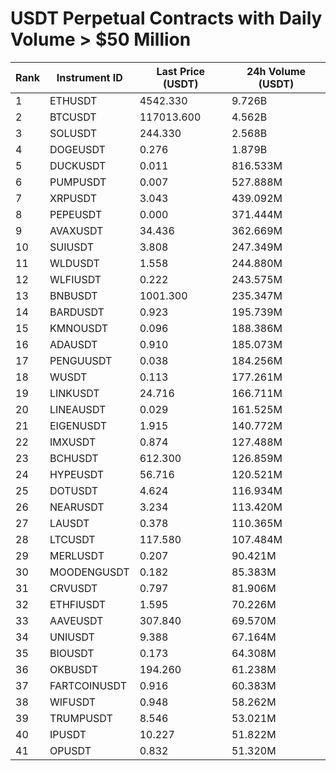 # USDT Perpetual Contracts with Daily Volume > $50 Million

| Rank | Instrument ID | Last Price (USDT) | 24h Volume (USDT) |
|------|---------------|-------------------|-------------------|
| 1 | ETHUSDT | 4542.330 | 9.726B |
| 2 | BTCUSDT | 117013.600 | 4.562B |
| 3 | SOLUSDT | 244.330 | 2.568B |
| 4 | DOGEUSDT | 0.276 | 1.879B |
| 5 | DUCKUSDT | 0.011 | 816.533M |
| 6 | PUMPUSDT | 0.007 | 527.888M |
| 7 | XRPUSDT | 3.043 | 439.092M |
| 8 | PEPEUSDT | 0.000 | 371.444M |
| 9 | AVAXUSDT | 34.436 | 362.669M |
| 10 | SUIUSDT | 3.808 | 247.349M |
| 11 | WLDUSDT | 1.558 | 244.880M |
| 12 | WLFIUSDT | 0.222 | 243.575M |
| 13 | BNBUSDT | 1001.300 | 235.347M |
| 14 | BARDUSDT | 0.923 | 195.739M |
| 15 | KMNOUSDT | 0.096 | 188.386M |
| 16 | ADAUSDT | 0.910 | 185.073M |
| 17 | PENGUUSDT | 0.038 | 184.256M |
| 18 | WUSDT | 0.113 | 177.261M |
| 19 | LINKUSDT | 24.716 | 166.711M |
| 20 | LINEAUSDT | 0.029 | 161.525M |
| 21 | EIGENUSDT | 1.915 | 140.772M |
| 22 | IMXUSDT | 0.874 | 127.488M |
| 23 | BCHUSDT | 612.300 | 126.859M |
| 24 | HYPEUSDT | 56.716 | 120.521M |
| 25 | DOTUSDT | 4.624 | 116.934M |
| 26 | NEARUSDT | 3.234 | 113.420M |
| 27 | LAUSDT | 0.378 | 110.365M |
| 28 | LTCUSDT | 117.580 | 107.484M |
| 29 | MERLUSDT | 0.207 | 90.421M |
| 30 | MOODENGUSDT | 0.182 | 85.383M |
| 31 | CRVUSDT | 0.797 | 81.906M |
| 32 | ETHFIUSDT | 1.595 | 70.226M |
| 33 | AAVEUSDT | 307.840 | 69.570M |
| 34 | UNIUSDT | 9.388 | 67.164M |
| 35 | BIOUSDT | 0.173 | 64.308M |
| 36 | OKBUSDT | 194.260 | 61.238M |
| 37 | FARTCOINUSDT | 0.916 | 60.383M |
| 38 | WIFUSDT | 0.948 | 58.262M |
| 39 | TRUMPUSDT | 8.546 | 53.021M |
| 40 | IPUSDT | 10.227 | 51.822M |
| 41 | OPUSDT | 0.832 | 51.320M |
